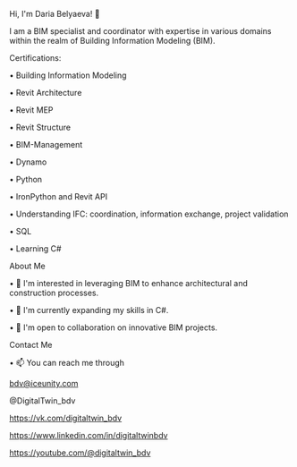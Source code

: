 Hi, I'm Daria Belyaeva! 👋

I am a BIM specialist and coordinator with expertise in various domains within the realm of Building Information Modeling (BIM).

Certifications:

•	Building Information Modeling

•	Revit Architecture

•	Revit MEP

•	Revit Structure

•	BIM-Management

•	Dynamo

•	Python

•	IronPython and Revit API

•	Understanding IFC: coordination, information exchange, project validation

•	SQL

•	Learning C#

About Me

•	👀 I'm interested in leveraging BIM to enhance architectural and construction processes.

•	🌱 I'm currently expanding my skills in C#.

•	💞️ I'm open to collaboration on innovative BIM projects.

Contact Me

•	📫 You can reach me through 

bdv@iceunity.com

@DigitalTwin_bdv

https://vk.com/digitaltwin_bdv

https://www.linkedin.com/in/digitaltwinbdv

https://youtube.com/@digitaltwin_bdv

